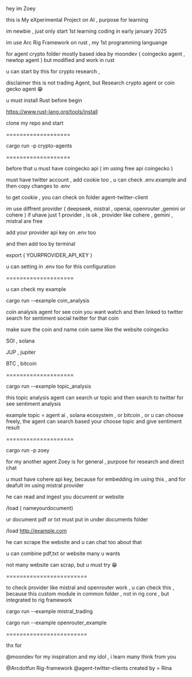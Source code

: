 hey im Zoey 

this is My eXperimental Project on AI , purpose for learning 

im newbie , just only start 1st learning coding in early january 2025

im use Arc Rig Framework on rust , my 1st programming languange 

for agent crypto folder mostly based idea by moondev ( coingecko agent , newtop agent ) but modified and work in rust

u can start by this for crypto research , 

disclaimer this is not trading Agent, but Research crypto agent or coin gecko agent 😁

u must install Rust before begin 

https://www.rust-lang.org/tools/install

clone my repo and start

===================

cargo run -p crypto-agents 

===================

before that u must have coingecko api 
( im using free api coingecko ) 

must have twitter account , add cookie too , u can check .env.example and then copy changes to .env 

to get cookie , you can check on folder agent-twitter-client 

 im use diffrent provider ( deepseek, mistral , openai, openrouter ,gemini or cohere ) if uhave just 1 provider , is ok , provider like cohere , gemini , mistral are free 

add your provider api key on .env too 

and then add too by terminal 

export  ( YOURPROVIDER_API_KEY )

u can setting in .env too for this configuration 

====================

u can check my example 

cargo run --example coin_analysis 

coin analysis agent for see coin you want watch and then linked to twitter search for sentiment social twitter for that coin 

make sure the coin and name coin same like the website coingecko 

SOl , solana

JUP , jupiter

BTC , bitcoin

====================

cargo run --example topic_analysis

this topic analysis agent can search ur topic and then search to twitter for see sentiment analysis 

example topic = agent ai , solana ecosystem , or bitcoin , or u can choose freely, the agent can search based your choose topic and give sentiment result 

====================

cargo run -p zoey

for my another agent Zoey is for general , purpose for research and direct chat 

u must have cohere api key, because for embedding im using this , and for deafult im using mistral provider 

he can read and ingest you document or website 

/load ( nameyourdocument)

ur document pdf or txt  must put in under documents folder 

/load http://example.com 

he can scrape the website and u can chat too about that 

u can combine pdf,txt or website many u wants

not many website can scrap, but u must try 😁

========================

to check provider like mistral and openrouter work , u can check this , because this custom module in common folder , not in rig core , but integrated to rig framework 

cargo run --example mistral_trading

cargo run --example openrouter_example

========================

thx for

@moondev for my inspiration and my idol , i learn many think from you 

@Arcdotfun  Rig-framework 
@agent-twitter-clients created by = Rina 

